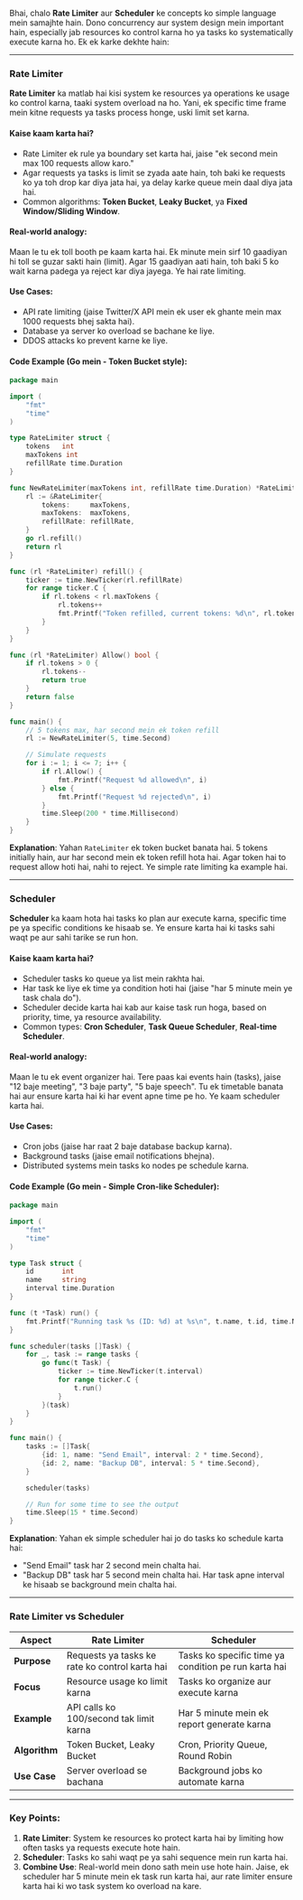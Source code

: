 Bhai, chalo **Rate Limiter** aur **Scheduler** ke concepts ko simple language mein samajhte hain. Dono concurrency aur system design mein important hain, especially jab resources ko control karna ho ya tasks ko systematically execute karna ho. Ek ek karke dekhte hain:

---

### **Rate Limiter**
**Rate Limiter** ka matlab hai kisi system ke resources ya operations ke usage ko control karna, taaki system overload na ho. Yani, ek specific time frame mein kitne requests ya tasks process honge, uski limit set karna.

#### **Kaise kaam karta hai?**
- Rate Limiter ek rule ya boundary set karta hai, jaise "ek second mein max 100 requests allow karo."
- Agar requests ya tasks is limit se zyada aate hain, toh baki ke requests ko ya toh drop kar diya jata hai, ya delay karke queue mein daal diya jata hai.
- Common algorithms: **Token Bucket**, **Leaky Bucket**, ya **Fixed Window/Sliding Window**.

#### **Real-world analogy**:
Maan le tu ek toll booth pe kaam karta hai. Ek minute mein sirf 10 gaadiyan hi toll se guzar sakti hain (limit). Agar 15 gaadiyan aati hain, toh baki 5 ko wait karna padega ya reject kar diya jayega. Ye hai rate limiting.

#### **Use Cases**:
- API rate limiting (jaise Twitter/X API mein ek user ek ghante mein max 1000 requests bhej sakta hai).
- Database ya server ko overload se bachane ke liye.
- DDOS attacks ko prevent karne ke liye.

#### **Code Example (Go mein - Token Bucket style)**:
```go
package main

import (
    "fmt"
    "time"
)

type RateLimiter struct {
    tokens   int
    maxTokens int
    refillRate time.Duration
}

func NewRateLimiter(maxTokens int, refillRate time.Duration) *RateLimiter {
    rl := &RateLimiter{
        tokens:     maxTokens,
        maxTokens:  maxTokens,
        refillRate: refillRate,
    }
    go rl.refill()
    return rl
}

func (rl *RateLimiter) refill() {
    ticker := time.NewTicker(rl.refillRate)
    for range ticker.C {
        if rl.tokens < rl.maxTokens {
            rl.tokens++
            fmt.Printf("Token refilled, current tokens: %d\n", rl.tokens)
        }
    }
}

func (rl *RateLimiter) Allow() bool {
    if rl.tokens > 0 {
        rl.tokens--
        return true
    }
    return false
}

func main() {
    // 5 tokens max, har second mein ek token refill
    rl := NewRateLimiter(5, time.Second)

    // Simulate requests
    for i := 1; i <= 7; i++ {
        if rl.Allow() {
            fmt.Printf("Request %d allowed\n", i)
        } else {
            fmt.Printf("Request %d rejected\n", i)
        }
        time.Sleep(200 * time.Millisecond)
    }
}
```
**Explanation**: Yahan `RateLimiter` ek token bucket banata hai. 5 tokens initially hain, aur har second mein ek token refill hota hai. Agar token hai to request allow hoti hai, nahi to reject. Ye simple rate limiting ka example hai.

---

### **Scheduler**
**Scheduler** ka kaam hota hai tasks ko plan aur execute karna, specific time pe ya specific conditions ke hisaab se. Ye ensure karta hai ki tasks sahi waqt pe aur sahi tarike se run hon.

#### **Kaise kaam karta hai?**
- Scheduler tasks ko queue ya list mein rakhta hai.
- Har task ke liye ek time ya condition hoti hai (jaise "har 5 minute mein ye task chala do").
- Scheduler decide karta hai kab aur kaise task run hoga, based on priority, time, ya resource availability.
- Common types: **Cron Scheduler**, **Task Queue Scheduler**, **Real-time Scheduler**.

#### **Real-world analogy**:
Maan le tu ek event organizer hai. Tere paas kai events hain (tasks), jaise "12 baje meeting", "3 baje party", "5 baje speech". Tu ek timetable banata hai aur ensure karta hai ki har event apne time pe ho. Ye kaam scheduler karta hai.

#### **Use Cases**:
- Cron jobs (jaise har raat 2 baje database backup karna).
- Background tasks (jaise email notifications bhejna).
- Distributed systems mein tasks ko nodes pe schedule karna.

#### **Code Example (Go mein - Simple Cron-like Scheduler)**:
```go
package main

import (
    "fmt"
    "time"
)

type Task struct {
    id       int
    name     string
    interval time.Duration
}

func (t *Task) run() {
    fmt.Printf("Running task %s (ID: %d) at %s\n", t.name, t.id, time.Now().Format(time.RFC3339))
}

func scheduler(tasks []Task) {
    for _, task := range tasks {
        go func(t Task) {
            ticker := time.NewTicker(t.interval)
            for range ticker.C {
                t.run()
            }
        }(task)
    }
}

func main() {
    tasks := []Task{
        {id: 1, name: "Send Email", interval: 2 * time.Second},
        {id: 2, name: "Backup DB", interval: 5 * time.Second},
    }

    scheduler(tasks)

    // Run for some time to see the output
    time.Sleep(15 * time.Second)
}
```
**Explanation**: Yahan ek simple scheduler hai jo do tasks ko schedule karta hai:
- "Send Email" task har 2 second mein chalta hai.
- "Backup DB" task har 5 second mein chalta hai.
Har task apne interval ke hisaab se background mein chalta hai.

---

### **Rate Limiter vs Scheduler**
| **Aspect**         | **Rate Limiter**                              | **Scheduler**                              |
|---------------------|----------------------------------------------|-------------------------------------------|
| **Purpose**         | Requests ya tasks ke rate ko control karta hai | Tasks ko specific time ya condition pe run karta hai |
| **Focus**           | Resource usage ko limit karna                 | Tasks ko organize aur execute karna        |
| **Example**         | API calls ko 100/second tak limit karna       | Har 5 minute mein ek report generate karna |
| **Algorithm**       | Token Bucket, Leaky Bucket                   | Cron, Priority Queue, Round Robin          |
| **Use Case**        | Server overload se bachana                    | Background jobs ko automate karna          |

---

### **Key Points**:
1. **Rate Limiter**: System ke resources ko protect karta hai by limiting how often tasks ya requests execute hote hain.
2. **Scheduler**: Tasks ko sahi waqt pe ya sahi sequence mein run karta hai.
3. **Combine Use**: Real-world mein dono sath mein use hote hain. Jaise, ek scheduler har 5 minute mein ek task run karta hai, aur rate limiter ensure karta hai ki wo task system ko overload na kare.

